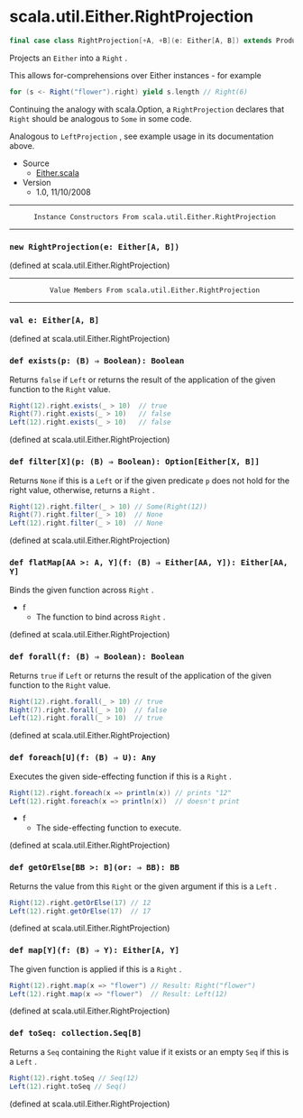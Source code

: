 
#                      scala.util.Either.RightProjection                      #

```scala
final case class RightProjection[+A, +B](e: Either[A, B]) extends Product with Serializable
```

Projects an `Either` into a `Right` .

This allows for-comprehensions over Either instances - for example

```scala
for (s <- Right("flower").right) yield s.length // Right(6)
```

Continuing the analogy with scala.Option, a `RightProjection` declares that
 `Right` should be analogous to `Some` in some code.

Analogous to `LeftProjection` , see example usage in its documentation above.

* Source
  * [Either.scala](https://github.com/scala/scala/tree/6d09a1ba5f/src/library/scala/util/Either.scala#L1)
* Version
  * 1.0, 11/10/2008


--------------------------------------------------------------------------------
          Instance Constructors From scala.util.Either.RightProjection
--------------------------------------------------------------------------------


### `new RightProjection(e: Either[A, B])`                                   ###

(defined at scala.util.Either.RightProjection)


--------------------------------------------------------------------------------
              Value Members From scala.util.Either.RightProjection
--------------------------------------------------------------------------------


### `val e: Either[A, B]`                                                    ###

(defined at scala.util.Either.RightProjection)


### `def exists(p: (B) ⇒ Boolean): Boolean`                                  ###

Returns `false` if `Left` or returns the result of the application of the given
function to the `Right` value.

```scala
Right(12).right.exists(_ > 10)  // true
Right(7).right.exists(_ > 10)   // false
Left(12).right.exists(_ > 10)   // false
```

(defined at scala.util.Either.RightProjection)


### `def filter[X](p: (B) ⇒ Boolean): Option[Either[X, B]]`                  ###

Returns `None` if this is a `Left` or if the given predicate `p` does not hold
for the right value, otherwise, returns a `Right` .

```scala
Right(12).right.filter(_ > 10) // Some(Right(12))
Right(7).right.filter(_ > 10)  // None
Left(12).right.filter(_ > 10)  // None
```

(defined at scala.util.Either.RightProjection)


### `def flatMap[AA >: A, Y](f: (B) ⇒ Either[AA, Y]): Either[AA, Y]`         ###

Binds the given function across `Right` .

* f
  * The function to bind across `Right` .

(defined at scala.util.Either.RightProjection)


### `def forall(f: (B) ⇒ Boolean): Boolean`                                  ###

Returns `true` if `Left` or returns the result of the application of the given
function to the `Right` value.

```scala
Right(12).right.forall(_ > 10) // true
Right(7).right.forall(_ > 10)  // false
Left(12).right.forall(_ > 10)  // true
```

(defined at scala.util.Either.RightProjection)


### `def foreach[U](f: (B) ⇒ U): Any`                                        ###

Executes the given side-effecting function if this is a `Right` .

```scala
Right(12).right.foreach(x => println(x)) // prints "12"
Left(12).right.foreach(x => println(x))  // doesn't print
```

* f
  * The side-effecting function to execute.

(defined at scala.util.Either.RightProjection)


### `def getOrElse[BB >: B](or: ⇒ BB): BB`                                   ###

Returns the value from this `Right` or the given argument if this is a `Left` .

```scala
Right(12).right.getOrElse(17) // 12
Left(12).right.getOrElse(17)  // 17
```

(defined at scala.util.Either.RightProjection)


### `def map[Y](f: (B) ⇒ Y): Either[A, Y]`                                   ###

The given function is applied if this is a `Right` .

```scala
Right(12).right.map(x => "flower") // Result: Right("flower")
Left(12).right.map(x => "flower")  // Result: Left(12)
```

(defined at scala.util.Either.RightProjection)


### `def toSeq: collection.Seq[B]`                                           ###

Returns a `Seq` containing the `Right` value if it exists or an empty `Seq` if
this is a `Left` .

```scala
Right(12).right.toSeq // Seq(12)
Left(12).right.toSeq // Seq()
```
(defined at scala.util.Either.RightProjection)
